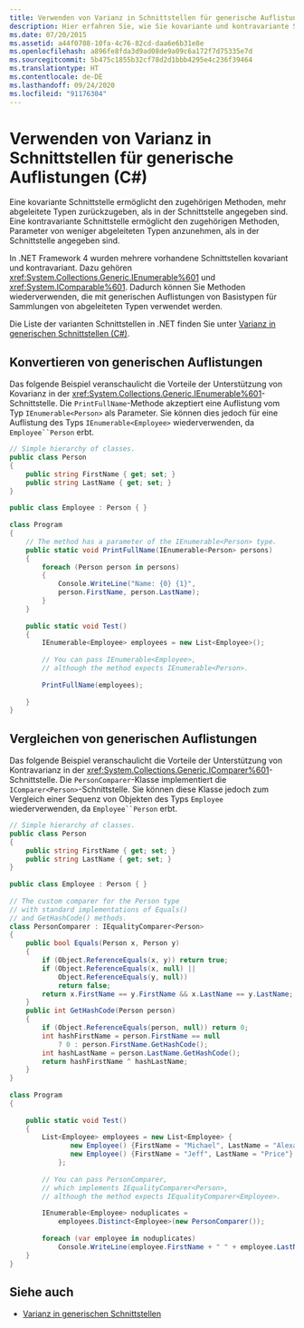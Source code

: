 ```yaml
---
title: Verwenden von Varianz in Schnittstellen für generische Auflistungen (C#)
description: Hier erfahren Sie, wie Sie kovariante und kontravariante Schnittstellen für generische Sammlungen verwenden. Sehen Sie sich Beispiele zum Konvertieren und Vergleichen generischer Sammlungen an.
ms.date: 07/20/2015
ms.assetid: a44f0708-10fa-4c76-82cd-daa6e6b31e8e
ms.openlocfilehash: a896fe8fda3d9ad08de9a09c6a172f7d75335e7d
ms.sourcegitcommit: 5b475c1855b32cf78d2d1bbb4295e4c236f39464
ms.translationtype: HT
ms.contentlocale: de-DE
ms.lasthandoff: 09/24/2020
ms.locfileid: "91176304"
---
```

# <a name="using-variance-in-interfaces-for-generic-collections-c"></a>Verwenden von Varianz in Schnittstellen für generische Auflistungen (C#)

Eine kovariante Schnittstelle ermöglicht den zugehörigen Methoden, mehr abgeleitete Typen zurückzugeben, als in der Schnittstelle angegeben sind. Eine kontravariante Schnittstelle ermöglicht den zugehörigen Methoden, Parameter von weniger abgeleiteten Typen anzunehmen, als in der Schnittstelle angegeben sind.  
  
 In .NET Framework 4 wurden mehrere vorhandene Schnittstellen kovariant und kontravariant. Dazu gehören <xref:System.Collections.Generic.IEnumerable%601> und <xref:System.IComparable%601>. Dadurch können Sie Methoden wiederverwenden, die mit generischen Auflistungen von Basistypen für Sammlungen von abgeleiteten Typen verwendet werden.  
  
 Die Liste der varianten Schnittstellen in .NET finden Sie unter [Varianz in generischen Schnittstellen (C#)](./variance-in-generic-interfaces.md).  
  
## <a name="converting-generic-collections"></a>Konvertieren von generischen Auflistungen  

 Das folgende Beispiel veranschaulicht die Vorteile der Unterstützung von Kovarianz in der <xref:System.Collections.Generic.IEnumerable%601>-Schnittstelle. Die `PrintFullName`-Methode akzeptiert eine Auflistung vom Typ `IEnumerable<Person>` als Parameter. Sie können dies jedoch für eine Auflistung des Typs `IEnumerable<Employee>` wiederverwenden, da `Employee``Person` erbt.  
  
```csharp  
// Simple hierarchy of classes.  
public class Person  
{  
    public string FirstName { get; set; }  
    public string LastName { get; set; }  
}  
  
public class Employee : Person { }  
  
class Program  
{  
    // The method has a parameter of the IEnumerable<Person> type.  
    public static void PrintFullName(IEnumerable<Person> persons)  
    {  
        foreach (Person person in persons)  
        {  
            Console.WriteLine("Name: {0} {1}",  
            person.FirstName, person.LastName);  
        }  
    }  
  
    public static void Test()  
    {  
        IEnumerable<Employee> employees = new List<Employee>();  
  
        // You can pass IEnumerable<Employee>,
        // although the method expects IEnumerable<Person>.  
  
        PrintFullName(employees);  
  
    }  
}  
```  
  
## <a name="comparing-generic-collections"></a>Vergleichen von generischen Auflistungen  

 Das folgende Beispiel veranschaulicht die Vorteile der Unterstützung von Kontravarianz in der <xref:System.Collections.Generic.IComparer%601>-Schnittstelle. Die `PersonComparer`-Klasse implementiert die `IComparer<Person>`-Schnittstelle. Sie können diese Klasse jedoch zum Vergleich einer Sequenz von Objekten des Typs `Employee` wiederverwenden, da `Employee``Person` erbt.  
  
```csharp  
// Simple hierarchy of classes.  
public class Person  
{  
    public string FirstName { get; set; }  
    public string LastName { get; set; }  
}  
  
public class Employee : Person { }  
  
// The custom comparer for the Person type  
// with standard implementations of Equals()  
// and GetHashCode() methods.  
class PersonComparer : IEqualityComparer<Person>  
{  
    public bool Equals(Person x, Person y)  
    {
        if (Object.ReferenceEquals(x, y)) return true;  
        if (Object.ReferenceEquals(x, null) ||  
            Object.ReferenceEquals(y, null))  
            return false;
        return x.FirstName == y.FirstName && x.LastName == y.LastName;  
    }  
    public int GetHashCode(Person person)  
    {  
        if (Object.ReferenceEquals(person, null)) return 0;  
        int hashFirstName = person.FirstName == null  
            ? 0 : person.FirstName.GetHashCode();  
        int hashLastName = person.LastName.GetHashCode();  
        return hashFirstName ^ hashLastName;  
    }  
}  
  
class Program  
{  
  
    public static void Test()  
    {  
        List<Employee> employees = new List<Employee> {  
               new Employee() {FirstName = "Michael", LastName = "Alexander"},  
               new Employee() {FirstName = "Jeff", LastName = "Price"}  
            };  
  
        // You can pass PersonComparer,
        // which implements IEqualityComparer<Person>,  
        // although the method expects IEqualityComparer<Employee>.  
  
        IEnumerable<Employee> noduplicates =  
            employees.Distinct<Employee>(new PersonComparer());  
  
        foreach (var employee in noduplicates)  
            Console.WriteLine(employee.FirstName + " " + employee.LastName);  
    }  
}  
```  
  
## <a name="see-also"></a>Siehe auch

- [Varianz in generischen Schnittstellen](./variance-in-generic-interfaces.md)
